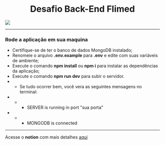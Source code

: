 
<div align="center"><h1>Desafio Back-End Flimed </h1></div>
<img src="https://flimed.com.br/Logo.svg">
<hr>

### Rode a aplicação em sua maquina

-   Certifique-se de ter o banco de dados MongoDB instalado;
-   Renomeie o arquivo **.env.example** para **.env** e edite com suas variáveis de ambiente;
-   Execute o comando **npm install** ou **npm i** para instalar as dependências da aplicação;
-   Execute o comando **npm run dev** para subir o servidor.
-   -   Se tudo ocorrer bem, você vera as seguintes mensagens no terminal:
-   -   -   SERVER is running in port "sua porta"
-   -   -   MONGODB is connected

<hr>

Acesse o **notion** com mais detalhes [aqui](https://secretive-cookie-46e.notion.site/Desafio-Back-End-Flimed-19e7836324d54cf3a9827d2b5e13555a)
